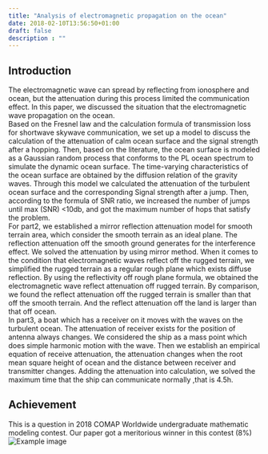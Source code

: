 ```yaml
---
title: "Analysis of electromagnetic propagation on the ocean"
date: 2018-02-10T13:56:50+01:00
draft: false
description : ""
---
```

## Introduction
The electromagnetic wave can spread by reflecting from ionosphere and ocean, but the attenuation during this process limited the communication effect. In this paper, we discussed the situation that the electromagnetic wave propagation on the ocean. \
Based on the Fresnel law and the calculation formula of transmission loss for shortwave skywave communication, we set up a model to discuss the calculation of the attenuation of calm ocean surface and the signal strength after a hopping. Then, based on the literature, the ocean surface is modeled as a Gaussian random process that conforms to the PL ocean spectrum to simulate the dynamic ocean surface. The time-varying characteristics of the ocean surface are obtained by the diffusion relation of the gravity waves. Through this model we calculated the attenuation of the turbulent ocean surface and the corresponding Signal strength after a jump. Then, according to the formula of SNR ratio, we increased the number of jumps until max (SNR) <10db, and got the maximum number of hops that satisfy the problem.\
For part2, we established a mirror reflection attenuation model for smooth terrain area, which consider the smooth terrain as an ideal plane. The reflection attenuation off the smooth ground generates for the interference effect. We solved the attenuation by using mirror method. When it comes to the condition that electromagnetic waves reflect off the rugged terrain, we simplified the rugged terrain as a regular rough plane which exists diffuse reflection. By using the reflectivity off rough plane formula, we obtained the electromagnetic wave reflect attenuation off rugged terrain. By comparison, we found the reflect attenuation off the rugged terrain is smaller than that off the smooth terrain. And the reflect attenuation off the land is larger than that off ocean.\
In part3, a boat which has a receiver on it moves with the waves on the turbulent ocean. The attenuation of receiver exists for the position of antenna always changes. We considered the ship as a mass point which does simple harmonic motion with the wave. Then we establish an empirical equation of receive attenuation, the attenuation changes when the root mean square height of ocean and the distance between receiver and transmitter changes. Adding the attenuation into calculation, we solved the maximum time that the ship can communicate normally ,that is 4.5h.

## Achievement
This is a question in 2018 COMAP Worldwide undergraduate mathematic modeling contest. Our paper got a meritorious winner in this contest (8%)\
![Example image](/images/mcm.jpg)

